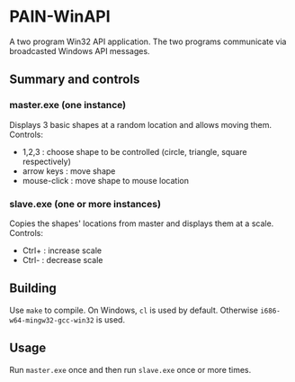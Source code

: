 # PAIN-WinAPI
A two program Win32 API application. The two programs communicate via broadcasted Windows API messages.
## Summary and controls
### master.exe (one instance)
Displays 3 basic shapes at a random location and allows moving them. Controls:
- 1,2,3 : choose shape to be controlled (circle, triangle, square respectively)
- arrow keys : move shape
- mouse-click : move shape to mouse location
### slave.exe (one or more instances)
Copies the shapes' locations from master and displays them at a scale. Controls:
- Ctrl+ : increase scale
- Ctrl- : decrease scale


## Building
Use `make` to compile. On Windows, `cl` is used by default. Otherwise `i686-w64-mingw32-gcc-win32` is used.
## Usage
Run `master.exe` once and then run `slave.exe` once or more times.
